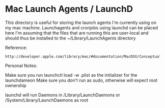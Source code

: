 Mac Launch Agents / LaunchD
=

This directory is useful for storing the launch agents I'm currently using on my mac machine.
Launchagents and cronjobs using launchd can be placed here
I'm assuming that the files that are running this are user-local and should thus be installed to the ~/Library/LaunchAgents directory


Reference:

	http://developer.apple.com/library/mac/#documentation/MacOSX/Conceptual/BPSystemStartup/Chapters/CreatingLaunchdJobs.html


Personal Notes:

Make sure you run launchctl load -w .plist as the intiializer for the launchdameon
Make sure you don't run as sudo, otherwise will expect root ownership

launchd will run Daemons in /Library/LaunchDaemons or /System/Library/LaunchDaemons as root



